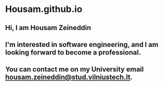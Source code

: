 # Housam.github.io
## Hi, I am Housam Zeineddin
## I'm interested in software engineering, and I am looking forward to become a professional.
## You can contact me on my University email housam.zeineddin@stud.vilniustech.lt.
